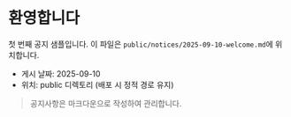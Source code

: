 # 환영합니다

첫 번째 공지 샘플입니다. 이 파일은 `public/notices/2025-09-10-welcome.md`에 위치합니다.

- 게시 날짜: 2025-09-10
- 위치: public 디렉토리 (배포 시 정적 경로 유지)

> 공지사항은 마크다운으로 작성하여 관리합니다.
